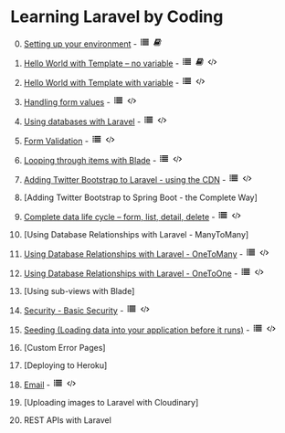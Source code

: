 # Learning Laravel by Coding

0. [Setting up your environment](https://github.com/ajhenley/unofficialguides/blob/master/Laravel/Lesson00.md) - ![Walkthrough](img/i_list.png "Walkthrough") ![Explanation](img/i_book.png "Explanation")

1. [Hello World with Template – no variable](https://github.com/ajhenley/unofficialguides/blob/master/Laravel/Lesson01.md) - ![Walkthrough](img/i_list.png "Walkthrough") ![Explanation](img/i_book.png "Explanation") ![Code](img/i_code.png "Github Code")

2. [Hello World with Template with variable](https://github.com/ajhenley/unofficialguides/blob/master/Laravel/Lesson01.md) - ![Walkthrough](img/i_list.png "Walkthrough") ![Code](img/i_code.png "Github Code")

3. [Handling form values](https://github.com/ajhenley/unofficialguides/blob/master/Laravel/Lesson03.md) - ![Walkthrough](img/i_list.png "Walkthrough") ![Code](img/i_code.png "Github Code")

4. [Using databases with Laravel](https://github.com/ajhenley/unofficialguides/blob/master/Laravel/Lesson04.md) - ![Walkthrough](img/i_list.png "Walkthrough") ![Code](img/i_code.png "Github Code")

5. [Form Validation](https://github.com/ajhenley/unofficialguides/blob/master/Laravel/Lesson05.md) - ![Walkthrough](img/i_list.png "Walkthrough") ![Code](img/i_code.png "Github Code")

6. [Looping through items with Blade](https://github.com/ajhenley/unofficialguides/blob/master/Laravel/Lesson06.md) - ![Walkthrough](img/i_list.png "Walkthrough") ![Code](img/i_code.png "Github Code")

7. [Adding Twitter Bootstrap to Laravel - using the CDN](https://github.com/ajhenley/unofficialguides/blob/master/Laravel/Lesson07.md) - ![Walkthrough](img/i_list.png "Walkthrough") ![Code](img/i_code.png "Github Code")

8. [Adding Twitter Bootstrap to Spring Boot - the Complete Way]

9. [Complete data life cycle – form, list, detail, delete](https://github.com/ajhenley/unofficialguides/blob/master/Laravel/Lesson09.md) - ![Walkthrough](img/i_list.png "Walkthrough") ![Code](img/i_code.png "Github Code")

10. [Using Database Relationships with Laravel - ManyToMany]

11. [Using Database Relationships with Laravel - OneToMany](https://github.com/ajhenley/unofficialguides/blob/master/Laravel/Lesson11.md) - ![Walkthrough](img/i_list.png "Walkthrough") ![Code](img/i_code.png "Github Code")

12. [Using Database Relationships with Laravel - OneToOne](https://github.com/ajhenley/unofficialguides/blob/master/Laravel/Lesson12.md) - ![Walkthrough](img/i_list.png "Walkthrough") ![Code](img/i_code.png "Github Code")

13. [Using sub-views with Blade]

14. [Security - Basic Security](https://github.com/ajhenley/unofficialguides/blob/master/Laravel/Lesson14.md) - ![Walkthrough](img/i_list.png "Walkthrough") ![Code](img/i_code.png "Github Code")

15. [Seeding (Loading data into your application before it runs)](https://github.com/ajhenley/unofficialguides/blob/master/Laravel/Lesson15.md) - ![Walkthrough](img/i_list.png "Walkthrough") ![Code](img/i_code.png "Github Code")

16. [Custom Error Pages]

17. [Deploying to Heroku]

18. [Email](https://github.com/ajhenley/unofficialguides/blob/master/Laravel/Lesson18.md) - ![Walkthrough](img/i_list.png "Walkthrough") ![Code](img/i_code.png "Github Code")

19. [Uploading images to Laravel with Cloudinary]

20. REST APIs with  Laravel